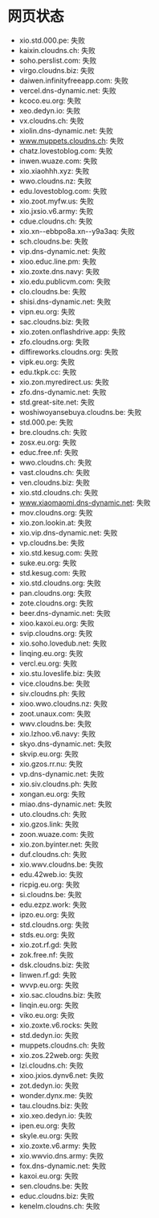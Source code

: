 # 网页状态
- xio.std.000.pe: 失败
- kaixin.cloudns.ch: 失败
- soho.perslist.com: 失败
- virgo.cloudns.biz: 失败
- daiwen.infinityfreeapp.com: 失败
- vercel.dns-dynamic.net: 失败
- kcoco.eu.org: 失败
- xeo.dedyn.io: 失败
- vx.cloudns.ch: 失败
- xiolin.dns-dynamic.net: 失败
- www.muppets.cloudns.ch: 失败
- chatz.lovestoblog.com: 失败
- inwen.wuaze.com: 失败
- xio.xiaohhh.xyz: 失败
- wwo.cloudns.nz: 失败
- edu.lovestoblog.com: 失败
- xio.zoot.myfw.us: 失败
- xio.jxsio.v6.army: 失败
- cdue.cloudns.ch: 失败
- xio.xn--ebbpo8a.xn--y9a3aq: 失败
- sch.cloudns.be: 失败
- vip.dns-dynamic.net: 失败
- xioo.educ.line.pm: 失败
- xio.zoxte.dns.navy: 失败
- xio.edu.publicvm.com: 失败
- clo.cloudns.be: 失败
- shisi.dns-dynamic.net: 失败
- vipn.eu.org: 失败
- sac.cloudns.biz: 失败
- xio.zoten.onflashdrive.app: 失败
- zfo.cloudns.org: 失败
- diffireworks.cloudns.org: 失败
- vipk.eu.org: 失败
- edu.tkpk.cc: 失败
- xio.zon.myredirect.us: 失败
- zfo.dns-dynamic.net: 失败
- std.great-site.net: 失败
- woshiwoyansebuya.cloudns.be: 失败
- std.000.pe: 失败
- bre.cloudns.ch: 失败
- zosx.eu.org: 失败
- educ.free.nf: 失败
- wwo.cloudns.ch: 失败
- vast.cloudns.ch: 失败
- ven.cloudns.biz: 失败
- xio.std.cloudns.ch: 失败
- www.xiaomaomi.dns-dynamic.net: 失败
- mov.cloudns.org: 失败
- xio.zon.lookin.at: 失败
- xio.vip.dns-dynamic.net: 失败
- vp.cloudns.be: 失败
- xio.std.kesug.com: 失败
- suke.eu.org: 失败
- std.kesug.com: 失败
- xio.std.cloudns.org: 失败
- pan.cloudns.org: 失败
- zote.cloudns.org: 失败
- beer.dns-dynamic.net: 失败
- xioo.kaxoi.eu.org: 失败
- svip.cloudns.org: 失败
- xio.soho.lovedub.net: 失败
- linqing.eu.org: 失败
- vercl.eu.org: 失败
- xio.stu.loveslife.biz: 失败
- vice.cloudns.be: 失败
- siv.cloudns.ph: 失败
- xioo.wwo.cloudns.nz: 失败
- zoot.unaux.com: 失败
- wwv.cloudns.be: 失败
- xio.lzhoo.v6.navy: 失败
- skyo.dns-dynamic.net: 失败
- skvip.eu.org: 失败
- xio.gzos.rr.nu: 失败
- vp.dns-dynamic.net: 失败
- xio.siv.cloudns.ph: 失败
- xongan.eu.org: 失败
- miao.dns-dynamic.net: 失败
- uto.cloudns.ch: 失败
- xio.gzos.link: 失败
- zoon.wuaze.com: 失败
- xio.zon.byinter.net: 失败
- duf.cloudns.ch: 失败
- xio.wwv.cloudns.be: 失败
- edu.42web.io: 失败
- ricpig.eu.org: 失败
- si.cloudns.be: 失败
- edu.ezpz.work: 失败
- ipzo.eu.org: 失败
- std.cloudns.org: 失败
- stds.eu.org: 失败
- xio.zot.rf.gd: 失败
- zok.free.nf: 失败
- dsk.cloudns.biz: 失败
- linwen.rf.gd: 失败
- wvvp.eu.org: 失败
- xio.sac.cloudns.biz: 失败
- linqin.eu.org: 失败
- viko.eu.org: 失败
- xio.zoxte.v6.rocks: 失败
- std.dedyn.io: 失败
- muppets.cloudns.ch: 失败
- xio.zos.22web.org: 失败
- lzi.cloudns.ch: 失败
- xioo.jxios.dynv6.net: 失败
- zot.dedyn.io: 失败
- wonder.dynx.me: 失败
- tau.cloudns.biz: 失败
- xio.xeo.dedyn.io: 失败
- ipen.eu.org: 失败
- skyle.eu.org: 失败
- xio.zoxte.v6.army: 失败
- xio.wwvio.dns.army: 失败
- fox.dns-dynamic.net: 失败
- kaxoi.eu.org: 失败
- sen.cloudns.be: 失败
- educ.cloudns.biz: 失败
- kenelm.cloudns.ch: 失败
